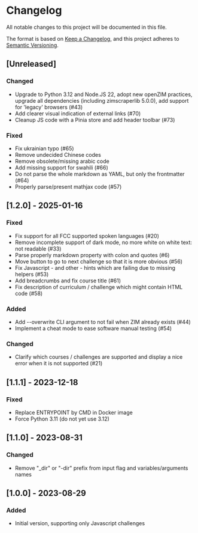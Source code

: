 # Changelog

All notable changes to this project will be documented in this file.

The format is based on [Keep a Changelog](https://keepachangelog.com/en/1.0.0/),
and this project adheres to [Semantic Versioning](https://semver.org/spec/v2.0.0.html).

## [Unreleased]

### Changed

- Upgrade to Python 3.12 and Node.JS 22, adopt new openZIM practices, upgrade all dependencies (including zimscraperlib 5.0.0), add support for 'legacy' browsers (#43)
- Add clearer visual indication of external links (#70)
- Cleanup JS code with a Pinia store and add header toolbar (#73)

### Fixed

- Fix ukrainian typo (#65)
- Remove undecided Chinese codes
- Remove obsolete/missing arabic code
- Add missing support for swahili (#66)
- Do not parse the whole markdown as YAML, but only the frontmatter (#64)
- Properly parse/present mathjax code (#57)

## [1.2.0] - 2025-01-16

### Fixed

- Fix support for all FCC supported spoken languages (#20)
- Remove incomplete support of dark mode, no more white on white text: not readable (#33)
- Parse properly markdown property with colon and quotes (#6)
- Move button to go to next challenge so that it is more obvious (#56)
- Fix Javascript - and other - hints which are failing due to missing helpers (#53)
- Add breadcrumbs and fix course title (#61)
- Fix description of curriculum / challenge which might contain HTML code (#58)

### Added

- Add --overwrite CLI argument to not fail when ZIM already exists (#44)
- Implement a cheat mode to ease software manual testing (#54)

### Changed

- Clarify which courses / challenges are supported and display a nice error when it is not supported (#21)

## [1.1.1] - 2023-12-18

### Fixed

- Replace ENTRYPOINT by CMD in Docker image
- Force Python 3.11 (do not yet use 3.12)

## [1.1.0] - 2023-08-31

### Changed

- Remove "\_dir" or "-dir" prefix from input flag and variables/arguments names

## [1.0.0] - 2023-08-29

### Added

- Initial version, supporting only Javascript challenges
